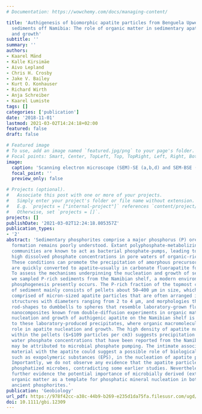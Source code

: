 ```yaml
---
# Documentation: https://wowchemy.com/docs/managing-content/

title: 'Authigenesis of biomorphic apatite particles from Benguela Upwelling Zone
  sediments off Namibia: The role of organic matter in sedimentary apatite nucleation
  and growth'
subtitle: ''
summary: ''
authors:
- Kaarel Mänd
- Kalle Kirsimäe
- Aivo Lepland
- Chris H. Crosby
- Jake V. Bailey
- Kurt O. Konhauser
- Richard Wirth
- Anja Schreiber
- Kaarel Lumiste
tags: []
categories: ['publication']
date: '2018-11-01'
lastmod: 2021-03-02T14:24:18+02:00
featured: false
draft: false

# Featured image
# To use, add an image named `featured.jpg/png` to your page's folder.
# Focal points: Smart, Center, TopLeft, Top, TopRight, Left, Right, BottomLeft, Bottom, BottomRight.
image:
  caption: 'Scanning electron microscope (SEM)‐SE (a,b,d) and SEM‐BSE (c) images of progressing apatite growth forms from broken‐surface pellets (c from core GC4, all others from core 25005). Rod‐shaped and other apatite microstructures form a continuum from (a) spindle‐shaped elongated rods to (b) rods that start to bulge at their distal ends to (c) dumbbells to (d) spherical particles. Scale bars represent 1 μm.'
  focal_point: ''
  preview_only: false

# Projects (optional).
#   Associate this post with one or more of your projects.
#   Simply enter your project's folder or file name without extension.
#   E.g. `projects = ["internal-project"]` references `content/project/deep-learning/index.md`.
#   Otherwise, set `projects = []`.
projects: []
publishDate: '2021-03-02T12:24:18.805357Z'
publication_types:
- '2'
abstract: 'Sedimentary phosphorites comprise a major phosphorus (P) ore, yet their
  formation remains poorly understood. Extant polyphosphate-metabolizing bacterial
  communities are known to act as bacterial phosphate-pumps, leading to episodically
  high dissolved phosphate concentrations in pore waters of organic-rich sediment.
  These conditions can promote the precipitation of amorphous precursor phases that
  are quickly converted to apatite—usually in carbonate fluorapatite form [Ca10(PO4,CO3)6F2-3].
  To assess the mechanisms underpinning the nucleation and growth of sedimentary apatite,
  we sampled P-rich sediments from the Namibian shelf, a modern environment where
  phosphogenesis presently occurs. The P-rich fraction of the topmost centimetres
  of sediment mainly consists of pellets about 50–400 μm in size, which in turn are
  comprised of micron-sized apatite particles that are often arranged into radial
  structures with diameters ranging from 2 to 4 μm, and morphologies that range from
  rod-shapes to dumbbells to spheres that resemble laboratory-grown fluorapatite–gelatin
  nanocomposites known from double-diffusion experiments in organic matrices. The
  nucleation and growth of authigenic apatite on the Namibian shelf is likely analogous
  to these laboratory-produced precipitates, where organic macromolecules play a central
  role in apatite nucleation and growth. The high density of apatite nucleation sites
  within the pellets ($>$109 particles per cm3) suggests precipitation at high pore
  water phosphate concentrations that have been reported from the Namibian shelf and
  may be attributed to microbial phosphate pumping. The intimate association of organic
  material with the apatite could suggest a possible role of biological substrata,
  such as exopolymeric substances (EPS), in the nucleation of apatite precursors.
  Importantly, we do not observe any evidence that the apatite particles are actual
  phosphatized microbes, contradicting some earlier studies. Nevertheless, these results
  further evidence the potential importance of microbially derived (extracellular)
  organic matter as a template for phosphatic mineral nucleation in both recent and
  ancient phosphorites.'
publication: 'Geobiology'
url_pdf: https://978f42cc-a38c-44b9-b269-e235d1da75fa.filesusr.com/ugd/161b8a_6945257348a64e1a96815c51697dee1d.pdf
doi: 10.1111/gbi.12309
---
```

